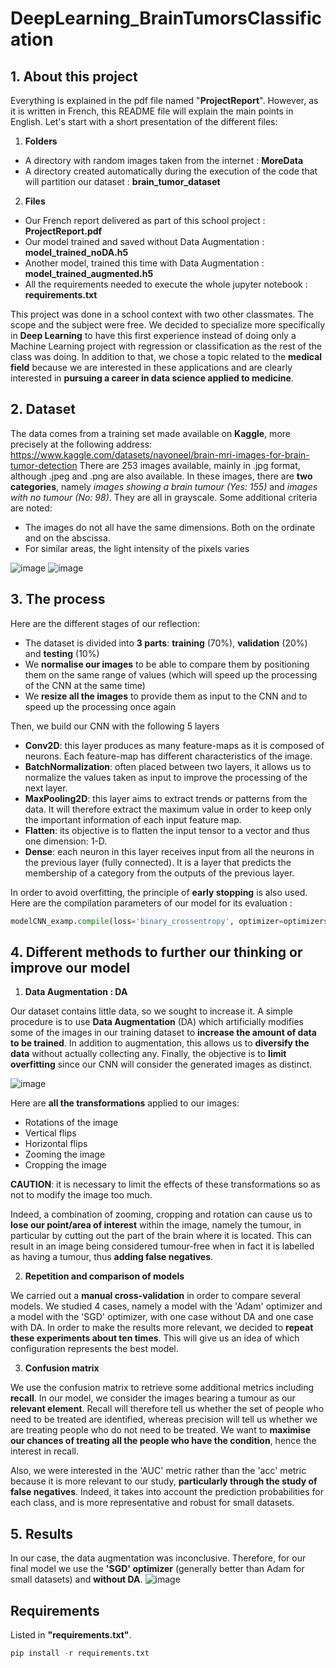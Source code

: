 # DeepLearning_BrainTumorsClassification

## **1. About this project**

Everything is explained in the pdf file named "**ProjectReport**". However, as it is written in French, this README file will explain the main points in English.
Let's start with a short presentation of the different files:

1. **Folders**

  - A directory with random images taken from the internet : **MoreData**
  - A directory created automatically during the execution of the code that will partition our dataset : **brain_tumor_dataset**

2. **Files** 

  - Our French report delivered as part of this school project  : **ProjectReport.pdf**
  - Our model trained and saved without Data Augmentation : **model_trained_noDA.h5** 
  - Another model, trained this time with Data Augmentation : **model_trained_augmented.h5**
  - All the requirements needed to execute the whole jupyter notebook : **requirements.txt**

This project was done in a school context with two other classmates. The scope and the subject were free.
We decided to specialize more specifically in **Deep Learning** to have this first experience instead of doing only a Machine Learning project with regression or classification as the rest of the class was doing.
In addition to that, we chose a topic related to the **medical field** because we are interested in these applications and are clearly interested in **pursuing a career in data science applied to medicine**.

## **2. Dataset**

The data comes from a training set made available on **Kaggle**, more precisely at the following address: https://www.kaggle.com/datasets/navoneel/brain-mri-images-for-brain-tumor-detection
There are 253 images available, mainly in .jpg format, although .jpeg and .png are also available.
In these images, there are **two categories**, namely *images showing a brain tumour (Yes: 155)* and *images with no tumour (No: 98)*. They are all in grayscale.
Some additional criteria are noted:
  - The images do not all have the same dimensions. Both on the ordinate and on the abscissa.
  - For similar areas, the light intensity of the pixels varies

![image](https://user-images.githubusercontent.com/105392989/173240156-40e1e183-0cc9-48ba-a274-d2c84a99d3dd.png)
![image](https://user-images.githubusercontent.com/105392989/173240162-b208cece-ce39-4463-bed3-936d2df30718.png)

## **3. The process**

Here are the different stages of our reflection:
  - The dataset is divided into **3 parts**: **training** (70%), **validation** (20%) and **testing** (10%)
  - We **normalise our images** to be able to compare them by positioning them on the same range of values (which will speed up the processing of the CNN at the same       time)
  - We **resize all the images** to provide them as input to the CNN and to speed up the processing once again

Then, we build our CNN with the following 5 layers 
  - **Conv2D**: this layer produces as many feature-maps as it is composed of neurons. Each feature-map has different characteristics of the image.
  - **BatchNormalization**: often placed between two layers, it allows us to normalize the values taken as input to improve the processing of the next layer.
  - **MaxPooling2D**: this layer aims to extract trends or patterns from the data. It will therefore extract the maximum value in order to keep only the important         information of each input feature map.
  - **Flatten**: its objective is to flatten the input tensor to a vector and thus one dimension: 1-D.
  - **Dense**: each neuron in this layer receives input from all the neurons in the previous layer (fully connected). It is a layer that predicts the membership of a       category from the outputs of the previous layer.
  
In order to avoid overfitting, the principle of **early stopping** is also used.
Here are the compilation parameters of our model for its evaluation :
```python
modelCNN_examp.compile(loss='binary_crossentropy', optimizer=optimizers.SGD(lr=1e-4), metrics=['AUC'])
```

## **4. Different methods to further our thinking or improve our model**

1. **Data Augmentation : DA**

Our dataset contains little data, so we sought to increase it. A simple procedure is to use **Data Augmentation** (DA) which artificially modifies some of the images in our training dataset to **increase the amount of data to be trained**. In addition to augmentation, this allows us to **diversify the data** without actually collecting any. Finally, the objective is to **limit overfitting** since our CNN will consider the generated images as distinct.

![image](https://user-images.githubusercontent.com/105392989/173243032-e2fbbed4-65ec-42f3-8f2c-14185588a124.png)

Here are **all the transformations** applied to our images:
  - Rotations of the image
  - Vertical flips
  - Horizontal flips
  - Zooming the image
  - Cropping the image

**CAUTION**: it is necessary to limit the effects of these transformations so as not to modify the image too much. 

Indeed, a combination of zooming, cropping and rotation can cause us to **lose our point/area of interest** within the image, namely the tumour, in particular by cutting out the part of the brain where it is located. This can result in an image being considered tumour-free when in fact it is labelled as having a tumour, thus **adding false negatives**.

2. **Repetition and comparison of models**

We carried out a **manual cross-validation** in order to compare several models. We studied 4 cases, namely a model with the 'Adam' optimizer and a model with the 'SGD' optimizer, with one case without DA and one case with DA. 
In order to make the results more relevant, we decided to **repeat these experiments about ten times**. This will give us an idea of which configuration represents the best model. 

3. **Confusion matrix**

We use the confusion matrix to retrieve some additional metrics including **recall**. 
In our model, we consider the images bearing a tumour as our **relevant element**. Recall will therefore tell us whether the set of people who need to be treated are identified, whereas precision will tell us whether we are treating people who do not need to be treated.
We want to **maximise our chances of treating all the people who have the condition**, hence the interest in recall.

Also, we were interested in the 'AUC' metric rather than the 'acc' metric because it is more relevant to our study, **particularly through the study of false negatives**. Indeed, it takes into account the prediction probabilities for each class, and is more representative and robust for small datasets.


## **5. Results**

In our case, the data augmentation was inconclusive. Therefore, for our final model we use the **'SGD' optimizer** (generally better than Adam for small datasets) and **without DA**.
![image](https://user-images.githubusercontent.com/105392989/173243416-ab6e0ee7-de40-4a84-af35-1b9915639d74.png#center)

## **Requirements**

Listed in **"requirements.txt"**.
```python
pip install -r requirements.txt
```

